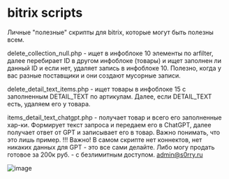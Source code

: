 # bitrix scripts
Личные "полезные" скрипты для bitrix, которые могут быть полезны всем.


delete_collection_null.php - ищет в инфоблоке 10 элементы по arfilter, далее перебирает ID в другом инфоблоке (товары) и ищет заполнен ли данный ID и если нет, удаляет запись в инфоблоке 10.
Полезно, когда у вас разные поставщики и они создают мусорные записи.


delete_detail_text_items.php - ищет товары в инфоблоке 15 с заполненным DETAIL_TEXT по артикулам. Далее, если DETAIL_TEXT есть, удаляем его у товара.


items_detail_text_chatgpt.php - получает товар и всего его заполненные хар-ки. Формирует текст запроса и передаем его в ChatGPT, далее получает ответ от GPT и записывает его в товар. Важно понимать, что это лишь пример.
!!! Важно! В самом скрипте нет коннектов, нет никаких данных для GPT - это все сами делайте. Либо могу продать готовое за 200к руб. - с безлимитным доступом. admin@s0rry.ru

![image](https://github.com/s0rkin/bitrix_scripts/assets/12657938/54e08268-175f-46d4-ac97-497fdba4ab26)
